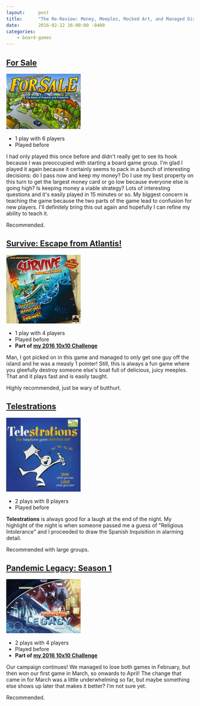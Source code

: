 ```yaml
---
layout:     post
title:      "The Re-Review: Money, Meeples, Mocked Art, and Managed Diseases"
date:       2016-02-22 16:00:00 -0400
categories:
    - board-games
---
```

## [For Sale](https://boardgamegeek.com/boardgame/172/sale)

![For Sale](../assets/covers/for-sale.jpg)

- 1 play with 6 players
- Played before

I had only played this once before and didn't really get to see its hook because I was preoccupied with starting a board game group. I'm glad I played it again because it certainly seems to pack in a bunch of interesting decisions: do I pass now and keep my money? Do I use my best property on this turn to get the largest money card or go low because everyone else is going high? Is keeping money a viable strategy? Lots of interesting questions and it's easily played in 15 minutes or so. My biggest concern is teaching the game because the two parts of the game lead to confusion for new players. I'll definitely bring this out again and hopefully I can refine my ability to teach it.

Recommended.

## [Survive: Escape from Atlantis!](https://boardgamegeek.com/boardgame/2653/survive-escape-atlantis)

![Survive: Escape from Atlantis](../assets/covers/survive-escape-from-atlantis.jpg)

- 1 play with 4 players
- Played before
- **Part of [my 2016 10x10 Challenge](https://boardgamegeek.com/geeklist/202712/wesbakers-2016-10x10-hardcore-challenge)**

Man, I got picked on in this game and managed to only get one guy off the island and he was a measly 1 pointer! Still, this is always a fun game where you gleefully destroy someone else's boat full of delicious, juicy meeples. That and it plays fast and is easily taught.

Highly recommended, just be wary of butthurt.

## [Telestrations](https://boardgamegeek.com/boardgame/46213/telestrations)

![Telestrations](../assets/covers/telestrations.jpg)

- 2 plays with 8 players
- Played before

**Telestrations** is always good for a laugh at the end of the night. My highlight of the night is when someone passed me a guess of "Religious Intolerance" and I proceeded to draw the Spanish Inquisition in alarming detail.

Recommended with large groups.

## [Pandemic Legacy: Season 1](https://boardgamegeek.com/boardgame/161936/pandemic-legacy-season-1)

![Pandemic Legacy](../assets/covers/pandemic-legacy.jpg)

- 2 plays with 4 players
- Played before
- **Part of [my 2016 10x10 Challenge](#)**

Our campaign continues! We managed to lose both games in February, but then won our first game in March, so onwards to April! The change that came in for March was a little underwhelming so far, but maybe something else shows up later that makes it better? I'm not sure yet.

Recommended.
